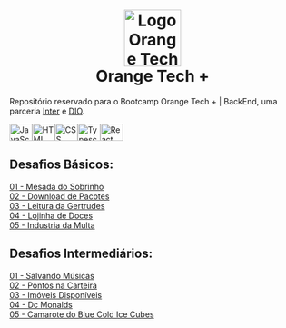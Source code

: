 <h1 align="center"><a href="https://web.dio.me/track/orange-tech/"><img src="https://hermes.digitalinnovation.one/tracks/59417914-c4ce-4bf8-b802-f1c1985a07fa.png" alt="Logo Orange Tech +" width="100"/></a> <br />Orange Tech + </h1>

Repositório reservado para o Bootcamp Orange Tech + | BackEnd, uma parceria [Inter](https://www.bancointer.com.br/) e [DIO](https://dio.me/).

<a href="https://github.com/stephenroque"><img align="center" alt="JavaScript" height="30" width="40" src="https://cdn.jsdelivr.net/gh/devicons/devicon/icons/javascript/javascript-original.svg"><img align="center" alt="HTML" height="30" width="40" src="https://cdn.jsdelivr.net/gh/devicons/devicon/icons/html5/html5-original.svg"><img align="center" alt="CSS" height="30" width="40" src="https://cdn.jsdelivr.net/gh/devicons/devicon/icons/css3/css3-original.svg"><img align="center" alt="Typescript" height="30" width="40" src="https://cdn.jsdelivr.net/gh/devicons/devicon/icons/typescript/typescript-original.svg"><img align="center" alt="React" height="30" width="40" src="https://cdn.jsdelivr.net/gh/devicons/devicon/icons/react/react-original.svg"></a>

## Desafios Básicos:

[01 - Mesada do Sobrinho](https://github.com/stephenroque/OrangeTechBackEnd/blob/main/desafios_basicos/src/Program01.java)<br />
[02 - Download de Pacotes](https://github.com/stephenroque/OrangeTechBackEnd/blob/main/desafios_basicos/src/Program02.java)<br />
[03 - Leitura da Gertrudes](https://github.com/stephenroque/OrangeTechBackEnd/blob/main/desafios_basicos/src/Program03.java)<br />
[04 - Lojinha de Doces](https://github.com/stephenroque/OrangeTechBackEnd/blob/main/desafios_basicos/src/Program04.java)<br />
[05 - Industria da Multa](https://github.com/stephenroque/OrangeTechBackEnd/blob/main/desafios_basicos/src/Program05.java)<br />

## Desafios Intermediários:

[01 - Salvando Músicas](https://github.com/stephenroque/OrangeTechBackEnd/blob/main/desafios_intermediarios/src/Program01.java)<br />
[02 - Pontos na Carteira](https://github.com/stephenroque/OrangeTechBackEnd/blob/main/desafios_intermediarios/src/Program02.java)<br />
[03 - Imóveis Disponíveis](https://github.com/stephenroque/OrangeTechBackEnd/blob/main/desafios_intermediarios/src/Program03.java)<br />
[04 - Dc Monalds](https://github.com/stephenroque/OrangeTechBackEnd/blob/main/desafios_intermediarios/src/Program04.java)<br />
[05 - Camarote do Blue Cold Ice Cubes](https://github.com/stephenroque/OrangeTechBackEnd/blob/main/desafios_intermediarios/src/Program05.java)<br />
